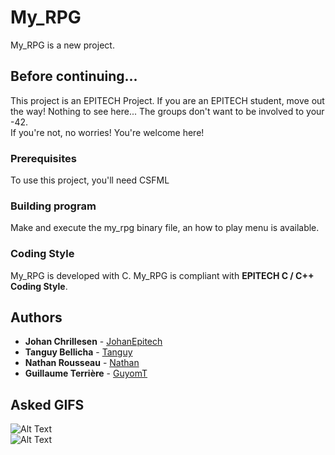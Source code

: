 # My_RPG

My_RPG is a new project.

## Before continuing...

This project is an EPITECH Project. If you are an EPITECH student, move out the way! Nothing to see here... The groups don't want to be involved to your -42.<br/>If you're not, no worries! You're welcome here!

### Prerequisites

To use this project, you'll need CSFML

### Building program

Make and execute the my_rpg binary file, an how to play menu is available.

### Coding Style

My_RPG is developed with C. My_RPG is compliant with **EPITECH C / C++ Coding Style**.

## Authors

* **Johan Chrillesen** - [JohanEpitech](https://github.com/JohanEpitech)
* **Tanguy Bellicha** - [Tanguy](https://github.com/tbellicha)
* **Nathan Rousseau** - [Nathan](https://github.com/PoryLaggron)
* **Guillaume Terrière** - [GuyomT](https://github.com/GuyomT)

## Asked GIFS

![Alt Text](https://media1.tenor.com/images/7c4b13cd72970a5bd1688f0525835393/tenor.gif?itemid=7315643)<br/>
![Alt Text](https://media1.tenor.com/images/3fa763c056e9ccf0a7f9f7172aade0da/tenor.gif?itemid=5033875)<br/>

